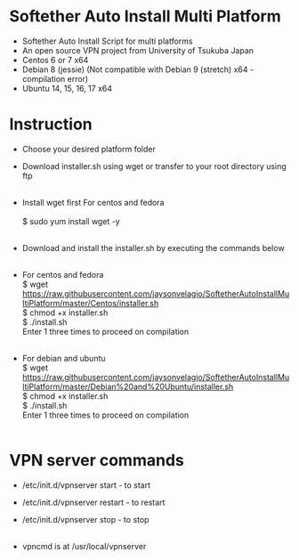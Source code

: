 # Softether Auto Install Multi Platform<br />
* Softether Auto Install Script for multi platforms<br />
* An open source VPN project from University of Tsukuba Japan<br />
* Centos 6 or 7 x64
* Debian 8 (jessie) (Not compatible with Debian 9 (stretch) x64 - compilation error)
* Ubuntu 14, 15, 16, 17 x64
# Instruction<br />

* Choose your desired platform folder<br />
* Download installer.sh using wget or transfer to your root directory using ftp<br /><br />

* Install wget first For centos and fedora<br /><br />
$ sudo yum install wget -y<br /><br />


* Download and install the installer.sh by executing the commands below<br /><br />

* For centos and fedora<br />
$ wget https://raw.githubusercontent.com/jaysonvelagio/SoftetherAutoInstallMultiPlatform/master/Centos/installer.sh<br />
$ chmod +x installer.sh<br />
$ ./install.sh<br />
Enter 1 three times to proceed on compilation<br /><br />

* For debian and ubuntu<br />
$ wget https://raw.githubusercontent.com/jaysonvelagio/SoftetherAutoInstallMultiPlatform/master/Debian%20and%20Ubuntu/installer.sh<br />
$ chmod +x installer.sh<br />
$ ./install.sh<br />
Enter 1 three times to proceed on compilation<br /><br />

# VPN server commands
* /etc/init.d/vpnserver start - to start
* /etc/init.d/vpnserver restart - to restart
* /etc/init.d/vpnserver stop - to stop<br /><br />

* vpncmd is at /usr/local/vpnserver



